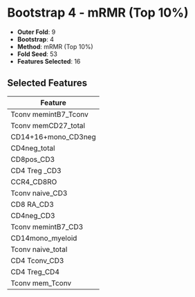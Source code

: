 # Bootstrap 4 - mRMR (Top 10%)

- **Outer Fold**: 9
- **Bootstrap**: 4
- **Method**: mRMR (Top 10%)
- **Fold Seed**: 53
- **Features Selected**: 16

## Selected Features

| Feature |
|---------|
| Tconv memintB7_Tconv |
| Tconv memCD27_total |
| CD14+16+mono_CD3neg |
| CD4neg_total |
| CD8pos_CD3 |
| CD4 Treg _CD3 |
| CCR4_CD8RO |
| Tconv naive_CD3 |
| CD8 RA_CD3 |
| CD4neg_CD3 |
| Tconv memintB7_CD3 |
| CD14mono_myeloid |
| Tconv naive_total |
| CD4 Tconv_CD3 |
| CD4 Treg_CD4 |
| Tconv mem_Tconv |
